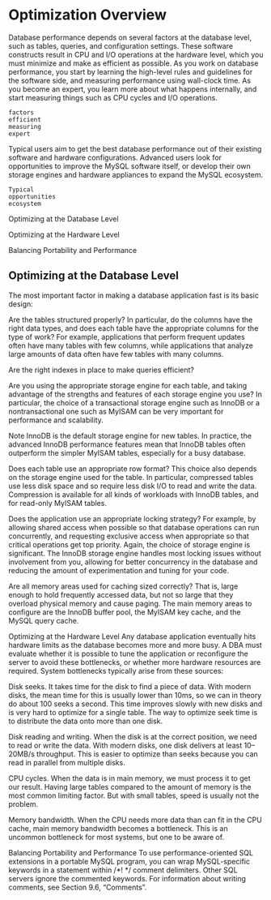 # Optimization Overview
Database performance depends on several factors at the database level, such as tables, queries, and configuration settings. These software constructs result in CPU and I/O operations at the hardware level, which you must minimize and make as efficient as possible. As you work on database performance, you start by learning the high-level rules and guidelines for the software side, and measuring performance using wall-clock time. As you become an expert, you learn more about what happens internally, and start measuring things such as CPU cycles and I/O operations.

```
factors
efficient
measuring
expert
```

Typical users aim to get the best database performance out of their existing software and hardware configurations. Advanced users look for opportunities to improve the MySQL software itself, or develop their own storage engines and hardware appliances to expand the MySQL ecosystem.
```
Typical
opportunities
ecosystem
```
Optimizing at the Database Level

Optimizing at the Hardware Level

Balancing Portability and Performance

## Optimizing at the Database Level
The most important factor in making a database application fast is its basic design:

Are the tables structured properly? In particular, do the columns have the right data types, and does each table have the appropriate columns for the type of work? For example, applications that perform frequent updates often have many tables with few columns, while applications that analyze large amounts of data often have few tables with many columns.

Are the right indexes in place to make queries efficient?

Are you using the appropriate storage engine for each table, and taking advantage of the strengths and features of each storage engine you use? In particular, the choice of a transactional storage engine such as InnoDB or a nontransactional one such as MyISAM can be very important for performance and scalability.

Note
InnoDB is the default storage engine for new tables. In practice, the advanced InnoDB performance features mean that InnoDB tables often outperform the simpler MyISAM tables, especially for a busy database.

Does each table use an appropriate row format? This choice also depends on the storage engine used for the table. In particular, compressed tables use less disk space and so require less disk I/O to read and write the data. Compression is available for all kinds of workloads with InnoDB tables, and for read-only MyISAM tables.

Does the application use an appropriate locking strategy? For example, by allowing shared access when possible so that database operations can run concurrently, and requesting exclusive access when appropriate so that critical operations get top priority. Again, the choice of storage engine is significant. The InnoDB storage engine handles most locking issues without involvement from you, allowing for better concurrency in the database and reducing the amount of experimentation and tuning for your code.

Are all memory areas used for caching sized correctly? That is, large enough to hold frequently accessed data, but not so large that they overload physical memory and cause paging. The main memory areas to configure are the InnoDB buffer pool, the MyISAM key cache, and the MySQL query cache.

Optimizing at the Hardware Level
Any database application eventually hits hardware limits as the database becomes more and more busy. A DBA must evaluate whether it is possible to tune the application or reconfigure the server to avoid these bottlenecks, or whether more hardware resources are required. System bottlenecks typically arise from these sources:

Disk seeks. It takes time for the disk to find a piece of data. With modern disks, the mean time for this is usually lower than 10ms, so we can in theory do about 100 seeks a second. This time improves slowly with new disks and is very hard to optimize for a single table. The way to optimize seek time is to distribute the data onto more than one disk.

Disk reading and writing. When the disk is at the correct position, we need to read or write the data. With modern disks, one disk delivers at least 10–20MB/s throughput. This is easier to optimize than seeks because you can read in parallel from multiple disks.

CPU cycles. When the data is in main memory, we must process it to get our result. Having large tables compared to the amount of memory is the most common limiting factor. But with small tables, speed is usually not the problem.

Memory bandwidth. When the CPU needs more data than can fit in the CPU cache, main memory bandwidth becomes a bottleneck. This is an uncommon bottleneck for most systems, but one to be aware of.

Balancing Portability and Performance
To use performance-oriented SQL extensions in a portable MySQL program, you can wrap MySQL-specific keywords in a statement within /*! */ comment delimiters. Other SQL servers ignore the commented keywords. For information about writing comments, see Section 9.6, “Comments”.
